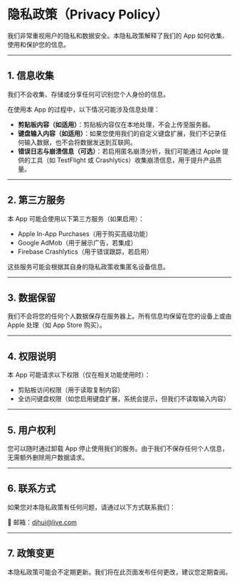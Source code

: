 
# 隐私政策（Privacy Policy）

我们非常重视用户的隐私和数据安全。本隐私政策解释了我们的 App 如何收集、使用和保护您的信息。

---

## 1. 信息收集

我们不会收集、存储或分享任何可识别您个人身份的信息。

在使用本 App 的过程中，以下情况可能涉及信息处理：

- **剪贴板内容（如适用）**：剪贴板内容仅在本地处理，不会上传至服务器。
- **键盘输入内容（如适用）**：如果您使用我们的自定义键盘扩展，我们不记录任何输入数据，也不会将数据发送到互联网。
- **错误日志与崩溃信息（可选）**：若启用匿名崩溃分析，我们可能通过 Apple 提供的工具（如 TestFlight 或 Crashlytics）收集崩溃信息，用于提升产品质量。

---

## 2. 第三方服务

本 App 可能会使用以下第三方服务（如果启用）：

- Apple In-App Purchases（用于购买高级功能）
- Google AdMob（用于展示广告，若集成）
- Firebase Crashlytics（用于错误跟踪，若启用）

这些服务可能会根据其自身的隐私政策收集匿名设备信息。

---

## 3. 数据保留

我们不会将您的任何个人数据保存在服务器上。所有信息均保留在您的设备上或由 Apple 处理（如 App Store 购买）。

---

## 4. 权限说明

本 App 可能请求以下权限（仅在相关功能使用时）：

- 剪贴板访问权限（用于读取复制内容）
- 全访问键盘权限（如您启用键盘扩展，系统会提示，但我们不读取输入内容）

---

## 5. 用户权利

您可以随时通过卸载 App 停止使用我们的服务。由于我们不保存任何个人信息，无需额外删除用户数据请求。

---

## 6. 联系方式

如果您对本隐私政策有任何问题，请通过以下方式联系我们：

📧 邮箱：djhui@live.com 

---

## 7. 政策变更

本隐私政策可能会不定期更新。我们将在此页面发布任何更改，建议您定期查阅。

